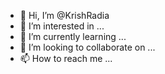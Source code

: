 - 👋 Hi, I’m @KrishRadia
- 👀 I’m interested in ...
- 🌱 I’m currently learning ...
- 💞️ I’m looking to collaborate on ...
- 📫 How to reach me ...

<!---
KrishRadia/KrishRadia is a ✨ special ✨ repository because its `README.md` (this file) appears on your GitHub profile.
You can click the Preview link to take a look at your changes.
--->
